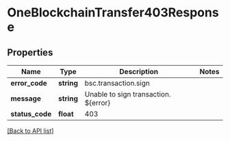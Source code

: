 # OneBlockchainTransfer403Response

## Properties

Name | Type | Description | Notes
------------ | ------------- | ------------- | -------------
**error_code** | **string** | bsc.transaction.sign |
**message** | **string** | Unable to sign transaction. ${error} |
**status_code** | **float** | 403 |

[[Back to API list]](../../README.md#api-endpoints)
